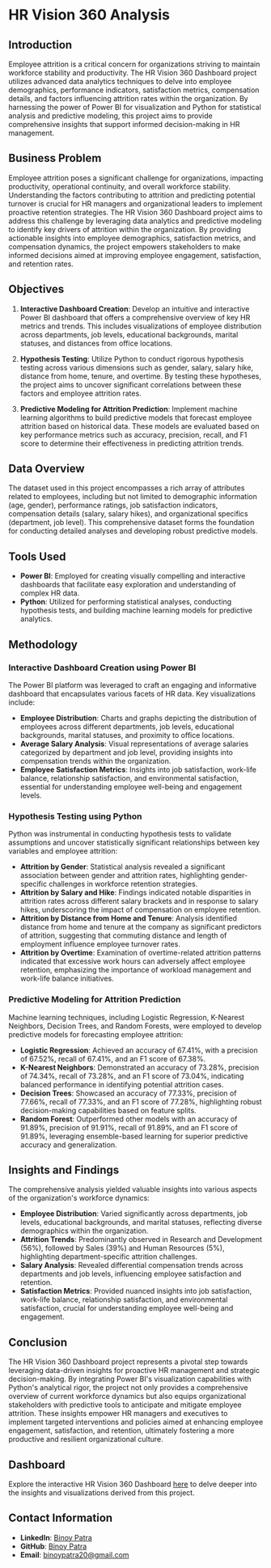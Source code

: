 # HR Vision 360 Analysis

## Introduction
Employee attrition is a critical concern for organizations striving to maintain workforce stability and productivity. The HR Vision 360 Dashboard project utilizes advanced data analytics techniques to delve into employee demographics, performance indicators, satisfaction metrics, compensation details, and factors influencing attrition rates within the organization. By harnessing the power of Power BI for visualization and Python for statistical analysis and predictive modeling, this project aims to provide comprehensive insights that support informed decision-making in HR management.

## Business Problem
Employee attrition poses a significant challenge for organizations, impacting productivity, operational continuity, and overall workforce stability. Understanding the factors contributing to attrition and predicting potential turnover is crucial for HR managers and organizational leaders to implement proactive retention strategies. The HR Vision 360 Dashboard project aims to address this challenge by leveraging data analytics and predictive modeling to identify key drivers of attrition within the organization. By providing actionable insights into employee demographics, satisfaction metrics, and compensation dynamics, the project empowers stakeholders to make informed decisions aimed at improving employee engagement, satisfaction, and retention rates.

## Objectives
1. **Interactive Dashboard Creation**: Develop an intuitive and interactive Power BI dashboard that offers a comprehensive overview of key HR metrics and trends. This includes visualizations of employee distribution across departments, job levels, educational backgrounds, marital statuses, and distances from office locations.
   
2. **Hypothesis Testing**: Utilize Python to conduct rigorous hypothesis testing across various dimensions such as gender, salary, salary hike, distance from home, tenure, and overtime. By testing these hypotheses, the project aims to uncover significant correlations between these factors and employee attrition rates.
   
3. **Predictive Modeling for Attrition Prediction**: Implement machine learning algorithms to build predictive models that forecast employee attrition based on historical data. These models are evaluated based on key performance metrics such as accuracy, precision, recall, and F1 score to determine their effectiveness in predicting attrition trends.

## Data Overview
The dataset used in this project encompasses a rich array of attributes related to employees, including but not limited to demographic information (age, gender), performance ratings, job satisfaction indicators, compensation details (salary, salary hikes), and organizational specifics (department, job level). This comprehensive dataset forms the foundation for conducting detailed analyses and developing robust predictive models.

## Tools Used
- **Power BI**: Employed for creating visually compelling and interactive dashboards that facilitate easy exploration and understanding of complex HR data.
- **Python**: Utilized for performing statistical analyses, conducting hypothesis tests, and building machine learning models for predictive analytics.

## Methodology

### Interactive Dashboard Creation using Power BI
The Power BI platform was leveraged to craft an engaging and informative dashboard that encapsulates various facets of HR data. Key visualizations include:
- **Employee Distribution**: Charts and graphs depicting the distribution of employees across different departments, job levels, educational backgrounds, marital statuses, and proximity to office locations.
- **Average Salary Analysis**: Visual representations of average salaries categorized by department and job level, providing insights into compensation trends within the organization.
- **Employee Satisfaction Metrics**: Insights into job satisfaction, work-life balance, relationship satisfaction, and environmental satisfaction, essential for understanding employee well-being and engagement levels.

### Hypothesis Testing using Python
Python was instrumental in conducting hypothesis tests to validate assumptions and uncover statistically significant relationships between key variables and employee attrition:
- **Attrition by Gender**: Statistical analysis revealed a significant association between gender and attrition rates, highlighting gender-specific challenges in workforce retention strategies.
- **Attrition by Salary and Hike**: Findings indicated notable disparities in attrition rates across different salary brackets and in response to salary hikes, underscoring the impact of compensation on employee retention.
- **Attrition by Distance from Home and Tenure**: Analysis identified distance from home and tenure at the company as significant predictors of attrition, suggesting that commuting distance and length of employment influence employee turnover rates.
- **Attrition by Overtime**: Examination of overtime-related attrition patterns indicated that excessive work hours can adversely affect employee retention, emphasizing the importance of workload management and work-life balance initiatives.

### Predictive Modeling for Attrition Prediction
Machine learning techniques, including Logistic Regression, K-Nearest Neighbors, Decision Trees, and Random Forests, were employed to develop predictive models for forecasting employee attrition:
- **Logistic Regression**: Achieved an accuracy of 67.41%, with a precision of 67.52%, recall of 67.41%, and an F1 score of 67.38%.
- **K-Nearest Neighbors**: Demonstrated an accuracy of 73.28%, precision of 74.34%, recall of 73.28%, and an F1 score of 73.04%, indicating balanced performance in identifying potential attrition cases.
- **Decision Trees**: Showcased an accuracy of 77.33%, precision of 77.66%, recall of 77.33%, and an F1 score of 77.28%, highlighting robust decision-making capabilities based on feature splits.
- **Random Forest**: Outperformed other models with an accuracy of 91.89%, precision of 91.91%, recall of 91.89%, and an F1 score of 91.89%, leveraging ensemble-based learning for superior predictive accuracy and generalization.

## Insights and Findings
The comprehensive analysis yielded valuable insights into various aspects of the organization's workforce dynamics:
- **Employee Distribution**: Varied significantly across departments, job levels, educational backgrounds, and marital statuses, reflecting diverse demographics within the organization.
- **Attrition Trends**: Predominantly observed in Research and Development (56%), followed by Sales (39%) and Human Resources (5%), highlighting department-specific attrition challenges.
- **Salary Analysis**: Revealed differential compensation trends across departments and job levels, influencing employee satisfaction and retention.
- **Satisfaction Metrics**: Provided nuanced insights into job satisfaction, work-life balance, relationship satisfaction, and environmental satisfaction, crucial for understanding employee well-being and engagement.



## Conclusion
The HR Vision 360 Dashboard project represents a pivotal step towards leveraging data-driven insights for proactive HR management and strategic decision-making. By integrating Power BI's visualization capabilities with Python's analytical rigor, the project not only provides a comprehensive overview of current workforce dynamics but also equips organizational stakeholders with predictive tools to anticipate and mitigate employee attrition. These insights empower HR managers and executives to implement targeted interventions and policies aimed at enhancing employee engagement, satisfaction, and retention, ultimately fostering a more productive and resilient organizational culture.

## Dashboard
Explore the interactive HR Vision 360 Dashboard [here](https://project.novypro.com/7WII2E) to delve deeper into the insights and visualizations derived from this project.

## Contact Information
- **LinkedIn**: [Binoy Patra](https://www.linkedin.com/in/binoy-patra-b9277b1b2?utm_source=share&utm_campaign=share_via&utm_content=profile&utm_medium=android_app)
- **GitHub**: [Binoy Patra](https://github.com/binoy-patra)
- **Email**: binoypatra20@gmail.com
